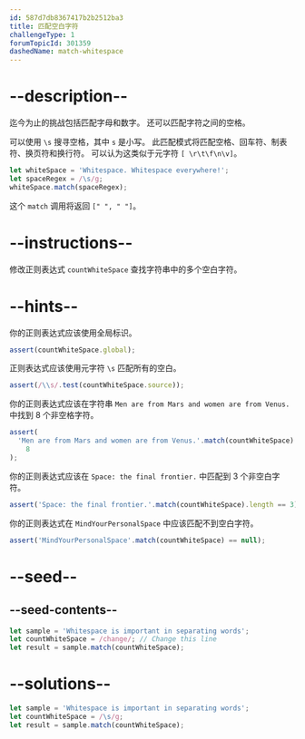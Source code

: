 ```yaml
---
id: 587d7db8367417b2b2512ba3
title: 匹配空白字符
challengeType: 1
forumTopicId: 301359
dashedName: match-whitespace
---
```


# --description--

迄今为止的挑战包括匹配字母和数字。 还可以匹配字符之间的空格。

可以使用 `\s` 搜寻空格，其中 `s` 是小写。 此匹配模式将匹配空格、回车符、制表符、换页符和换行符。 可以认为这类似于元字符 `[ \r\t\f\n\v]`。

```js
let whiteSpace = 'Whitespace. Whitespace everywhere!';
let spaceRegex = /\s/g;
whiteSpace.match(spaceRegex);
```

这个 `match` 调用将返回 `[" ", " "]`。

# --instructions--

修改正则表达式 `countWhiteSpace` 查找字符串中的多个空白字符。

# --hints--

你的正则表达式应该使用全局标识。

```js
assert(countWhiteSpace.global);
```

正则表达式应该使用元字符 `\s` 匹配所有的空白。

```js
assert(/\\s/.test(countWhiteSpace.source));
```

你的正则表达式应该在字符串 `Men are from Mars and women are from Venus.` 中找到 8 个非空格字符。

```js
assert(
  'Men are from Mars and women are from Venus.'.match(countWhiteSpace).length ==
    8
);
```

你的正则表达式应该在 `Space: the final frontier.` 中匹配到 3 个非空白字符。

```js
assert('Space: the final frontier.'.match(countWhiteSpace).length == 3);
```

你的正则表达式在 `MindYourPersonalSpace` 中应该匹配不到空白字符。

```js
assert('MindYourPersonalSpace'.match(countWhiteSpace) == null);
```

# --seed--

## --seed-contents--

```js
let sample = 'Whitespace is important in separating words';
let countWhiteSpace = /change/; // Change this line
let result = sample.match(countWhiteSpace);
```

# --solutions--

```js
let sample = 'Whitespace is important in separating words';
let countWhiteSpace = /\s/g;
let result = sample.match(countWhiteSpace);
```
